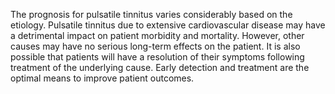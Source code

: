 The prognosis for pulsatile tinnitus varies considerably based on the etiology. Pulsatile tinnitus due to extensive cardiovascular disease may have a detrimental impact on patient morbidity and mortality. However, other causes may have no serious long-term effects on the patient. It is also possible that patients will have a resolution of their symptoms following treatment of the underlying cause. Early detection and treatment are the optimal means to improve patient outcomes.